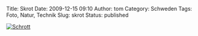 Title: Skrot
Date: 2009-12-15 09:10
Author: tom
Category: Schweden
Tags: Foto, Natur, Technik
Slug: skrot
Status: published

[![Schrott](/pic/skrotskog_s.jpg "Schrott")](/pic/skrotskog_l.jpg)

